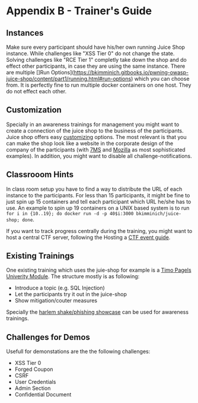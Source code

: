 # Appendix B - Trainer's Guide
## Instances
Make sure every participant should have his/her own running Juice Shop instance. While challenges like "XSS Tier 0" do not change the state. Solving challenges like "RCE Tier 1" completly take down the shop and do effect other participants, in case they are using the same instance. 
There are multiple []Run Options](https://bkimminich.gitbooks.io/pwning-owasp-juice-shop/content/part1/running.html#run-options) which you can choose from.
It is perfectly fine to run multiple docker containers on one host. They do not effect each other.

## Customization
Specially in an awareness trainings for management you might want to create a connection of the juice shop to the business of the participants. 
Juice shop offers easy [customizing](https://bkimminich.gitbooks.io/pwning-owasp-juice-shop/content/part1/customization.html) options. 
The most relevant is that you can make the shop look like a website in the corporate design of the company of the participants (with [7MS](https://github.com/bkimminich/juice-shop/blob/master/config/7ms.yml) and [Mozilla](https://github.com/bkimminich/juice-shop/blob/master/config/mozilla.yml) as most sophisticated examples). 
In addition, you might want to disable all challenge-notifications.

## Classrooom Hints
In class room setup you have to find a way to distribute the URL of each instance to the participants. For less than 15 participants, it might be fine to just spin up 15 containers and tell each participant which URL he/she has to use. An example to spin up 19 containers on a UNIX based system is to run `for i in {10..19}; do docker run -d -p 40$i:3000 bkimminich/juice-shop; done`.

If you want to track progress centrally during the training, you might want to host a central CTF server, following the Hosting a [CTF event guide](https://bkimminich.gitbooks.io/pwning-owasp-juice-shop/content/part1/ctf.html).

## Existing Trainings
One existing training which uses the juie-shop for example is a [Timo Pagels Univerity Module](https://drive.google.com/open?id=1ITkTAALjZJnGV-hhAZ-zQfNx1sVTzlA2UlWD0s270ig). The structure mostly is as following:
 - Introduce a topic (e.g. SQL Injection)
 - Let the participants try it out in the juice-shop
 - Show mitigation/couter measures

Specially the [harlem shake/phishing showcase](https://github.com/wurstbrot/shake-logger) can be used for awareness trainings.

## Challenges for Demos
Usefull for demonstations are the the following challenges: 
* XSS Tier 0
* Forged Coupon
* CSRF
* User Credentials
* Admin Section
* Confidential Document
